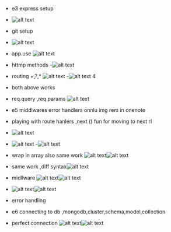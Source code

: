 - e3 express setup
- ![alt text](image-1.png)
- git setup
- ![alt text](image.png)
- app.use
![alt text](image-2.png)
- httmp methods
-![alt text](image-3.png)
- routing +,?,*
![alt text](image-4.png)
-![alt text](image-5.png)     4
- both above works
- req.query ,req.params
![alt text](image-6.png)

- e5 middlwares error handlers onnlu img rem in onenote
-   playing with route hanlers ,next () fun for moving to next rl
- ![alt text](image-9.png)
- ![alt text](image-8.png)
-![alt text](image-10.png)
- wrap in array also same work ![alt text](image-11.png)![alt text](image-12.png)
- same work ,diff syntax![alt text](image-13.png)
- midllware ![alt text](image-14.png)![alt text](image-15.png)
- ![alt text](image-16.png)![alt text](image-17.png)
- error handling


- e6 connecting to db ,mongodb,cluster,schema,model,collection
- perfect connection ![alt text](image-18.png)![alt text](image-19.png)